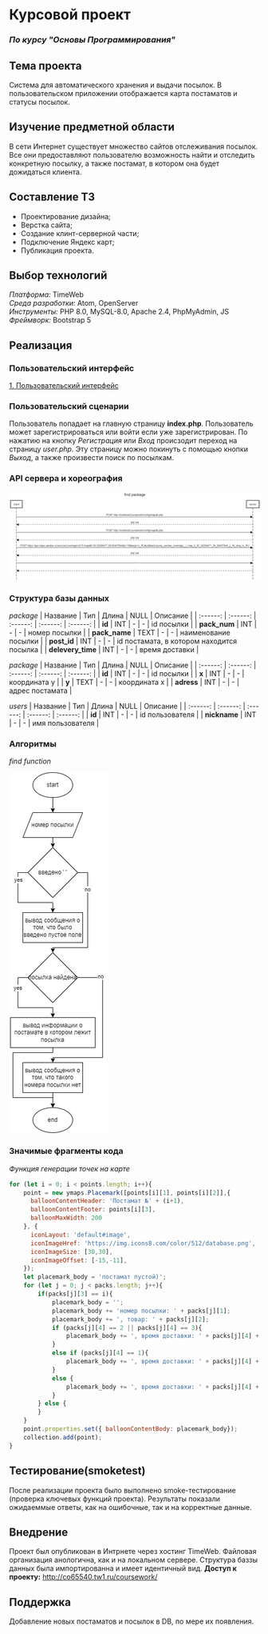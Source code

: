 # Курсовой проект
### *По курсу "Основы Программирования"*

## Тема проекта

Система для автоматического хранения и выдачи посылок. В пользовательском приложении отображается карта постаматов и статусы посылок.

## Изучение предметной области

В сети Интернет существует множество сайтов отслеживания посылок. Все они предоставляют пользователю возможность найти и отследить конкретную посылку, а также постамат, в котором она будет дожидаться клиента. 

## Составление ТЗ

- Проектирование дизайна;
- Верстка сайта;
- Создание клинт-серверной части;
- Подключение Яндекс карт;
- Публикация проекта.

## Выбор технологий

*Платформа:* TimeWeb  
*Среда разработки:* Atom, OpenServer <br>
*Инструменты:* PHP 8.0, MySQL-8.0, Apache 2.4, PhpMyAdmin, JS <br>
*Фреймворк:* Bootstrap 5 <br>

## Реализация

### Пользовательский интерфейс

[1. Пользовательский интерфейс](https://www.figma.com/file/11kZzU4IsH81JzWCP3pSiW/IS_coursework?node-id=0%3A1&t=rhdQGkrOiiHCIQAt-1)

### Пользовательский сценарии

Пользователь попадает на главную страницу **index.php**. 
Пользователь может зарегистрироваться или войти если уже зарегистрирован. По нажатию на кнопку *Регистрация* или *Вход* происзодит переход на страницу *user.php*. Эту страницу можно покинуть с помощью кнопки *Выход*, а также произвести поиск по посылкам. 

### API сервера и хореография

![Поиск посылки](find_package.png)

### Структура базы данных

*package*
| Название | Тип | Длина | NULL | Описание |
| :------: | :------: | :------: | :------: | :------: |
| **id** | INT | - | - | id посылки |
| **pack_num** | INT | - | - | номер посылки |
| **pack_name** | TEXT | - | - | наименование посылки |
| **post_id** | INT | - | - | id постамата, в котором находится посылка |
| **delevery_time** | INT | - | - | время доставки |

*package*
| Название | Тип | Длина | NULL | Описание |
| :------: | :------: | :------: | :------: | :------: |
| **id** | INT | - | - | id посылки |
| **x** | INT | - | - | координата y |
| **y** | TEXT | - | - | координата x |
| **adress** | INT | - | - | адрес постамата |

*users*
| Название | Тип | Длина | NULL | Описание |
| :------: | :------: | :------: | :------: | :------: |
| **id** | INT | - | - | id пользователя |
| **nickname** | INT | - | - | имя пользователя |

### Алгоритмы

*find function*

![find](find.png)

### Значимые фрагменты кода

*Функция генерации точек на карте*
```js
for (let i = 0; i < points.length; i++){
    point = new ymaps.Placemark([points[i][1], points[i][2]],{
      balloonContentHeader: 'Постамат №' + (i+1),
      balloonContentFooter: points[i][3],
      balloonMaxWidth: 200
    }, {
      iconLayout: 'default#image',
      iconImageHref: 'https://img.icons8.com/color/512/database.png',
      iconImageSize: [30,30],
      iconImageOffset: [-15,-11],
    });
    let placemark_body = 'постамат пустой)';
    for (let j = 0; j < packs.length; j++){
        if(packs[j][3] == i){
            placemark_body = '';
            placemark_body += 'номер посылки: ' + packs[j][1];
            placemark_body += ', товар: ' + packs[j][2];
            if (packs[j][4] == 2 || packs[j][4] == 3){
                placemark_body += ', время доставки: ' + packs[j][4] + ' дня' + '<br>';
            }
            else if (packs[j][4] == 1){
                placemark_body += ', время доставки: ' + packs[j][4] + ' день' + '<br>';
            }
            else {
                placemark_body += ', время доставки: ' + packs[j][4] + ' дней' + '<br>';
            }
        } else {
        }
    }
    point.properties.set({ balloonContentBody: placemark_body});
    collection.add(point);
}
```
## Тестирование(smoketest)

После реализации проекта было выполнено smoke-тестирование (проверка ключевых функций проекта). Результаты показали ожидаеммые ответы, как на ошибочные, так и на корректные данные.

## Внедрение

Проект был опубликован в Интрнете через хостинг TimeWeb. Файловая организация анологична, как и на локальном сервере. Структура баззы данных была импортированна и имеет идентичный вид.
**Доступ к проекту:** http://co65540.tw1.ru/coursework/

## Поддержка
Добавление новых постаматов и посылок в DB, по мере их появления.
